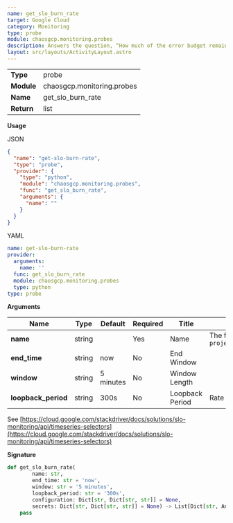 ```yaml
---
name: get_slo_burn_rate
target: Google Cloud
category: Monitoring
type: probe
module: chaosgcp.monitoring.probes
description: Answers the question, “How much of the error budget remained at the time of the measurement?” 
layout: src/layouts/ActivityLayout.astro
---
```


|            |                      |
| ---------- | -------------------- |
| **Type**   | probe               |
| **Module** | chaosgcp.monitoring.probes |
| **Name**   | get_slo_burn_rate     |
| **Return** | list              |

**Usage**

JSON

```json
{
  "name": "get-slo-burn-rate",
  "type": "probe",
  "provider": {
    "type": "python",
    "module": "chaosgcp.monitoring.probes",
    "func": "get_slo_burn_rate",
    "arguments": {
      "name": ""
    }
  }
}
```

YAML

```yaml
name: get-slo-burn-rate
provider:
  arguments:
    name: ''
  func: get_slo_burn_rate
  module: chaosgcp.monitoring.probes
  type: python
type: probe
```

**Arguments**

| Name                    | Type    | Default | Required | Title               | Description                               |
| ----------------------- | ------- | ------- | -------- | ------------------- | ----------------------------------------- |
| **name**         | string  |         | Yes      | Name         | The full path to the SLO name such as `projects/PROJECT_ID/services/SVC_NAME/serviceLevelObjectives/SLO_ID` |
| **end_time** | string | now    | No       | End Window | |
| **window** | string | 5 minutes    | No       | Window Length | |
| **loopback_period**    | string | 300s    | No       | Loopback Period             | Rate within which to compute number of bad requests   |

See [https://cloud.google.com/stackdriver/docs/solutions/slo-monitoring/api/timeseries-selectors](https://cloud.google.com/stackdriver/docs/solutions/slo-monitoring/api/timeseries-selectors)

**Signature**

```python
def get_slo_burn_rate(
        name: str,
        end_time: str = 'now',
        window: str = '5 minutes',
        loopback_period: str = '300s',
        configuration: Dict[str, Dict[str, str]] = None,
        secrets: Dict[str, Dict[str, str]] = None) -> List[Dict[str, Any]]:
    pass
```

